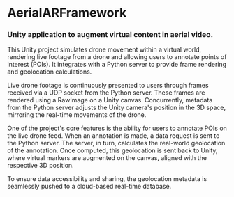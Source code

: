 # AerialARFramework
### Unity application to augment virtual content in aerial video.

This Unity project simulates drone movement within a virtual world, rendering live footage from a drone and allowing users to annotate points of interest (POIs). It integrates with a Python server to provide frame rendering and geolocation calculations.

Live drone footage is continuously presented to users through frames received via a UDP socket from the Python server. These frames are rendered using a RawImage on a Unity canvas. Concurrently, metadata from the Python server adjusts the Unity camera's position in the 3D space, mirroring the real-time movements of the drone.

One of the project's core features is the ability for users to annotate POIs on the live drone feed. When an annotation is made, a data request is sent to the Python server. The server, in turn, calculates the real-world geolocation of the annotation. Once computed, this geolocation is sent back to Unity, where virtual markers are augmented on the canvas, aligned with the respective 3D position.

To ensure data accessibility and sharing, the geolocation metadata is seamlessly pushed to a cloud-based real-time database.

